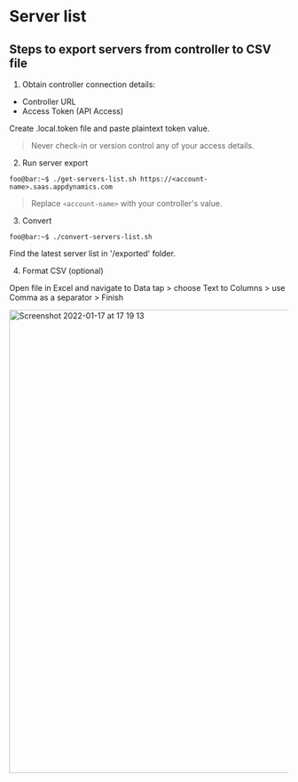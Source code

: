 # Server list

## Steps to export servers from controller to CSV file

1) Obtain controller connection details:
- Controller URL
- Access Token (API Access)

Create .local.token file and paste plaintext token value. 
> Never check-in or version control any of your access details.

2) Run server export

```console
foo@bar:~$ ./get-servers-list.sh https://<account-name>.saas.appdynamics.com
```

> Replace `<account-name>` with your controller's value.

3) Convert

```console
foo@bar:~$ ./convert-servers-list.sh
```

Find the latest server list in '/exported' folder.

4) Format CSV (optional)

Open file in Excel and navigate to Data tap > choose Text to Columns > use Comma as a separator > Finish

<img width="833" alt="Screenshot 2022-01-17 at 17 19 13" src="https://user-images.githubusercontent.com/82029748/149813819-1472086d-0582-4e5c-9971-46676a5ebee9.png">



